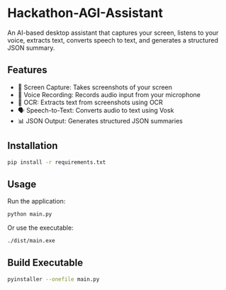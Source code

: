 # Hackathon-AGI-Assistant

An AI-based desktop assistant that captures your screen, listens to your voice, extracts text, converts speech to text, and generates a structured JSON summary.

## Features

- 📸 Screen Capture: Takes screenshots of your screen
- 🎤 Voice Recording: Records audio input from your microphone
- 📝 OCR: Extracts text from screenshots using OCR
- 🗣️ Speech-to-Text: Converts audio to text using Vosk
- 📊 JSON Output: Generates structured JSON summaries

## Installation

```bash
pip install -r requirements.txt
```

## Usage

Run the application:
```bash
python main.py
```

Or use the executable:
```bash
./dist/main.exe
```

## Build Executable

```bash
pyinstaller --onefile main.py
```

